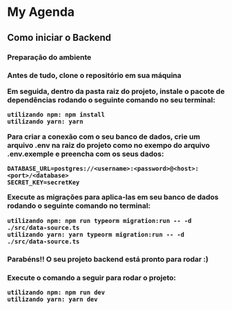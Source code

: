 <h1> My Agenda </h1>

<h2> Como iniciar o Backend </h2>

<h3> Preparação do ambiente <h3>

<p>Antes de tudo, clone o repositório em sua máquina</p>

<p> Em seguida, dentro da pasta raiz do projeto, instale o pacote de <strong>dependências</strong> rodando o seguinte comando no seu terminal:</p>

```shell
utilizando npm: npm install
utilizando yarn: yarn
```

<p>Para criar a conexão com o seu banco de dados, crie um arquivo .env na raiz do projeto como no exempo do arquivo .env.exemple e preencha com os seus dados:</p>

```shell
DATABASE_URL=postgres://<username>:<password>@<host>:<port>/<database>
SECRET_KEY=secretKey
```

<p>Execute as migrações para aplica-las em seu banco de dados rodando o seguinte comando no terminal:</p>

```shell
utilizando npm: npm run typeorm migration:run -- -d ./src/data-source.ts
utilizando yarn: yarn typeorm migration:run -- -d ./src/data-source.ts
```

<h3> Parabéns!! O seu projeto backend está pronto para rodar :) <h3>

<p>Execute o comando a seguir para rodar o projeto:</p>

```shell
utilizando npm: npm run dev
utilizando yarn: yarn dev
```
